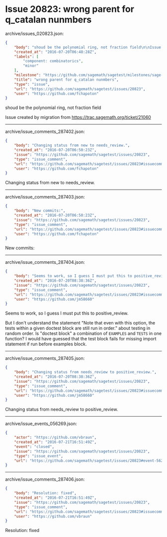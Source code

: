 # Issue 20823: wrong parent for q_catalan nunmbers

archive/issues_020823.json:
```json
{
    "body": "shoud be the polynomial ring, not fraction field\n\nIssue created by migration from https://trac.sagemath.org/ticket/21060\n\n",
    "created_at": "2016-07-20T06:48:28Z",
    "labels": [
        "component: combinatorics",
        "minor"
    ],
    "milestone": "https://github.com/sagemath/sagetest/milestones/sage-7.3",
    "title": "wrong parent for q_catalan nunmbers",
    "type": "issue",
    "url": "https://github.com/sagemath/sagetest/issues/20823",
    "user": "https://github.com/fchapoton"
}
```
shoud be the polynomial ring, not fraction field

Issue created by migration from https://trac.sagemath.org/ticket/21060





---

archive/issue_comments_287402.json:
```json
{
    "body": "Changing status from new to needs_review.",
    "created_at": "2016-07-20T06:50:23Z",
    "issue": "https://github.com/sagemath/sagetest/issues/20823",
    "type": "issue_comment",
    "url": "https://github.com/sagemath/sagetest/issues/20823#issuecomment-287402",
    "user": "https://github.com/fchapoton"
}
```

Changing status from new to needs_review.



---

archive/issue_comments_287403.json:
```json
{
    "body": "New commits:",
    "created_at": "2016-07-20T06:50:23Z",
    "issue": "https://github.com/sagemath/sagetest/issues/20823",
    "type": "issue_comment",
    "url": "https://github.com/sagemath/sagetest/issues/20823#issuecomment-287403",
    "user": "https://github.com/fchapoton"
}
```

New commits:



---

archive/issue_comments_287404.json:
```json
{
    "body": "Seems to work, so I guess I must put this to positive_review.\n\nBut I don't understand the statement \"Note that even with this option, the tests within a given doctest block are still run in order.\" about testing in random order. Is \"doctest block\" a combination of `EXAMPLES` and `TESTS` in one function? I would have guessed that the test block fails for missing import statement if run before examples block.",
    "created_at": "2016-07-20T08:38:36Z",
    "issue": "https://github.com/sagemath/sagetest/issues/20823",
    "type": "issue_comment",
    "url": "https://github.com/sagemath/sagetest/issues/20823#issuecomment-287404",
    "user": "https://github.com/jm58660"
}
```

Seems to work, so I guess I must put this to positive_review.

But I don't understand the statement "Note that even with this option, the tests within a given doctest block are still run in order." about testing in random order. Is "doctest block" a combination of `EXAMPLES` and `TESTS` in one function? I would have guessed that the test block fails for missing import statement if run before examples block.



---

archive/issue_comments_287405.json:
```json
{
    "body": "Changing status from needs_review to positive_review.",
    "created_at": "2016-07-20T08:38:36Z",
    "issue": "https://github.com/sagemath/sagetest/issues/20823",
    "type": "issue_comment",
    "url": "https://github.com/sagemath/sagetest/issues/20823#issuecomment-287405",
    "user": "https://github.com/jm58660"
}
```

Changing status from needs_review to positive_review.



---

archive/issue_events_056269.json:
```json
{
    "actor": "https://github.com/vbraun",
    "created_at": "2016-07-21T16:51:49Z",
    "event": "closed",
    "issue": "https://github.com/sagemath/sagetest/issues/20823",
    "type": "issue_event",
    "url": "https://github.com/sagemath/sagetest/issues/20823#event-56269"
}
```



---

archive/issue_comments_287406.json:
```json
{
    "body": "Resolution: fixed",
    "created_at": "2016-07-21T16:51:49Z",
    "issue": "https://github.com/sagemath/sagetest/issues/20823",
    "type": "issue_comment",
    "url": "https://github.com/sagemath/sagetest/issues/20823#issuecomment-287406",
    "user": "https://github.com/vbraun"
}
```

Resolution: fixed
